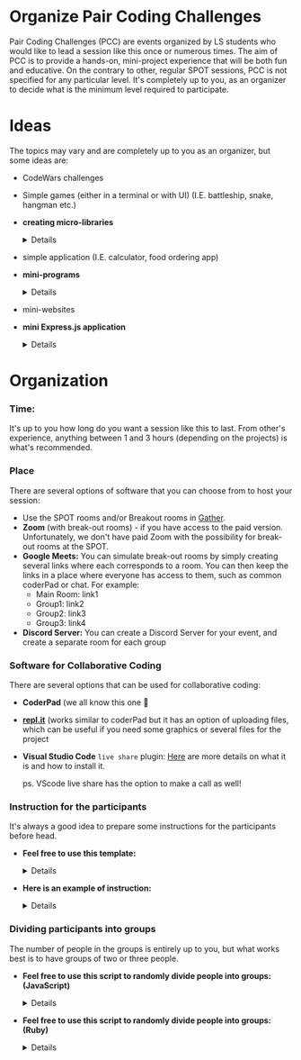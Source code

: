 # **Organize Pair Coding Challenges**

Pair Coding Challenges (PCC) are events organized by LS students who would like to lead a session like this once or numerous times. The aim of PCC is to provide a hands-on, mini-project experience that will be both fun and educative. On the contrary to other, regular SPOT sessions, PCC is not specified for any particular level. It's completely up to you, as an organizer to decide what is the minimum level required to participate. 

# Ideas

The topics may vary and are completely up to you as an organizer, but some ideas are:

- CodeWars challenges
- Simple games (either in a terminal or with UI)  (I.E. battleship,  snake, hangman etc.)
- **creating micro-libraries**
  <details>
  - **JS micro-library**
    - **description and examples:**
        
        **Task:** Building a micro, vanilla JS library
        **Groups:** 2-3 ppl
        
        We are going to build a string manipulation micro-library. 
        
        1. You will need to set up a node project on one of the student's machines:
        - remember about the correct file structure for your files
        - what files and folders should node project include? // lib test
        
        2. You will need to create three files:
        - library module: stringis.js
        - file main.js that will use the functions from the module. `main.js` should simply call the functions and console log the result. If any of the functions throws an error main.js should handle that error and log to console ‘invalid input’. 
        - stringis.test.js that checks if all your functions return what they should
        
        3. stringis.js needs to include the following functions and each function has to throw an error if the input is NOT a string:
        
        ```jsx
        caseSwitchis
        // change all the upper case characters to lower case characters and lowercase characters to uppercase characters. Leave all the other characters unchanged. 
        // ex. Abcd_xkLL? => aBCD_Xkll?
        
        alphaOrderis
        // sort all the characters in a string to be in an alphabetical order. Leaves all non alphabetical characters in the same place. Case insensitive. 
        // // ex. Hello, have a nice day!  => aaacd, eeeH h illn ovy!
        
        compresingis
        // takes a string and compress it. It changes all consecutive same characters into one and their cout
        // ex.  ‘Hello Woooorld’ => ‘Hel(2)o Wo(4)rld’
        
        gRamsayTranslateis
        // takes a string and translating it to Gordon Ramsay talk: change all characters to uppercase. End all the sentence with ‘!!!’. Add ‘YOU IDIOT SANDWICH’  after each ‘,’
        // ex. “This pizza is so disgusting, if you take it to Italy you’ll get arrested.”
        // => “THIS PIZZA IS SO DISGUSTING, YOU IDIOT SANDWICH,  IF YOU TAKE IT TO ITALY YOU’LL GET ARRESTED!!!”
        ```
        
        [Untitled](https://www.notion.so/b3f16a1a543b4ed19715e28280179603?pvs=21)
        
        [Untitled](https://www.notion.so/601b9d8e982045ef97ccb16ffb152245?pvs=21)
        
    - **bonus features:**
        - A bonus if you use regex at least once!
        - Bonus functions:
            - firstLetterSwichis 
            takes two strings and returns and array with two strings with switched first letters of each word.
                
                ```jsx
                
                // Ex: firstLetterSwichis(‘I like eating icecream’, ‘What a nice day!’)
                // => [‘W aike neating dcecream’, ‘Ihat l eice iay’];
                ```
                
            - vowelSwitchis
            Takes in a string and replaces all the vowels [a,e,i,o,u] with their respective positions within that string.
            
            ```jsx
            // ex. 'this is my string' => 'th3s 6s my str15ng'
            ```
            
            - removisDuplicatis
            Removing all consecutive duplicate words from a string, leaving only first words entries.
    - **solutions (some):**
        
        ```jsx
        function alphaOrderis(givenString) {
          let cleaned = givenString.replace(/[^a-z]/gi, '')
          // return cleaned;
          
          let sorted = cleaned.split('').sort((a,b)=>{
            a = a.toLowerCase();
            b = b.toLowerCase();
            if(a < b){
              return -1;
            } else if(a > b){
              return 1;
            } else{
              return 0;
            }
          })
          
        
        givenString.split('').forEach((ogChar, idx) => {
          if (ogChar.match(/[^a-z]/gi)) {
            sorted.splice(idx, 0, ogChar)
          }
        })
          return sorted.join('');
        }
                              
        // console.log(alphaOrderis('Hello, have a nice day!')) // aaacd, eeeH h illn ovy!                 
        
        function caseSwitchis(string) {
          return string.split('').map(char => {
            if (char.match(/[a-z]/)) {
              return char.toUpperCase();
            } else if (char.match(/[A-Z]/)) {
              return char.toLowerCase();
            } else {
              return char;
            }
          }).join('')
          
        }
        
        // console.log(caseSwitchis('Abcd_xkLL?')); // aBCD_Xkll?
        
        module.exports = {alphaOrderis, caseSwitchis}
        ```
  </details>          
- simple application (I.E. calculator, food ordering app)
- **mini-programs**
  <details>
    - **Personal Finance App**
        - **Description:**
            - You will be divided into two groups.
            - Your task for today is to cooperate in order to create a plan for a mini Personal Finance App.
            - A big plus is if your team will be able to make the app working.
            - Your app can work in node or browser. It’s entirely up to you.
            - You have to use at least one of the object creation patterns but you cannot use classes.
            - Your team has to decide what functionalities are needed and how will organize yourself.
            - You have time until 12:50 pm (or 45 min) EST so plan your time wisely :)
            - In the end of the session we will present and discuss:
                - present how far did your team go
                - what functionalities does your app have
                - if you got the app working present how it works
                - what was the most challenging part
                - what went well
                
        - The solution from previous groups:
            
            ```jsx
            //Programs that we have created: 
            
            //First group: Leena and Daniel
            
            // function FinanceApp(initalBalance = 0, ) {
            //   this.balance = initalBalance;
            //   this.expenses = [];
            //   this.income = [];
            // }
            
            // FinanceApp.prototype = {
            //   getBalance() {
            //     return this.balance;
            //   },
            //   getIncome() {
            //     return this.income.map(current => current.toString());
            //   },
            //   getExpenses() {
            //     return this.expenses.map(current => current.toString());
            //   },
            //   addExpense(value = 0, category = 'Generic', date = 'today') {
            //     this.expenses.push(new Record(value, category, date));
            //     this.balance -= value;
            //   },
            //   addIncome(value = 0, category = 'Generic', date = 'today') {
            //     this.balance += value;
            //     this.income.push(new Record(value, category, date));
            //   }
            // }
            
            // function Record (value, category, date) {
            //   this.value = value;
            //   this.category = category;
            //   this.date = date;
            // }
            
            // Record.prototype.toString = function() {
            //   return `value: ${this.value} - category: ${this.category} - date: ${this.date}`;
            // }
            
            // let danielFinanceApp = new FinanceApp(0);
            // console.log(danielFinanceApp.addExpense(40, 'gas'));
            // console.log(danielFinanceApp.addExpense(130, 'costoc'));
            
            // console.log(danielFinanceApp.getIncome());
            // console.log(danielFinanceApp.addIncome(1000));
            
            // console.log(danielFinanceApp.getExpenses());
            // console.log(danielFinanceApp.addExpense(100, 'food', 'today'))
            // console.log(danielFinanceApp.addExpense(10, 'food', 'February 3'));
            // console.log(danielFinanceApp.getIncome());
            // console.log(danielFinanceApp.getExpenses());
            // console.log(danielFinanceApp.getBalance());
            
            // Second group: Carl and Kyle
            
            // Budget Class
            function Budget(budget) {
              this.budget = budget;
              this.expenses = [];
            }
            
            Budget.prototype.getBudget = function () {
              return this.budget;
            }
            
            Budget.prototype.addExpense = function (name, total) {
              let expense = new Expense(name, total);
              this.expenses.push(expense);
            }
            
            Budget.prototype.getExpense = function (name) {
              let filteredExpenses = this.expenses.filter(expense => expense.getName() === name);
              Object.keys(filteredExpenses).forEach(key => {
                console.log(`${filteredExpenses[key].info()}`)
              });
            }
            
            // do we want this to return the object, or render a display?
            Budget.prototype.getExpenses = function () {
              console.log('Current expenses are: ');
            
              this.expenses.forEach(expense => {
                console.log(`${expense.info()}`);
              });
            
            }
            
            Budget.prototype.getTotalExpenses = function () {
              let total = 0;
              this.expenses.forEach(expense => {
                total += expense.getTotal();
              });
              return total;
            }
            
            Budget.prototype.redOrBlack = function () {
              let exp = this.getTotalExpenses();
              return (this.budget >= exp) ? 'In the black!' : 'In the red...';
            };
            
            // Expense Class
            function Expense(name, total) {
              this.name = name;
              this.total = total;
            }
            
            Expense.prototype.getName = function () {
              return this.name;
            }
            
            Expense.prototype.getTotal = function () {
              return this.total;
            }
            
            Expense.prototype.info = function () {
              return `${this.name} : ${this.total}`;
            }
            
            let myBudget = new Budget(2000);
            console.log(myBudget.getBudget());
            myBudget.addExpense('gas', 25);
            myBudget.addExpense('gas', 36);
            myBudget.addExpense('takeout', 75);
            myBudget.addExpense('groceries', 2500);
            
            console.log(myBudget.getExpenses());
            console.log(myBudget.getExpense('gas'));
            console.log(myBudget.getExpense('takeout'));
            console.log(myBudget.getExpense('groceries'));
            
            console.log(myBudget.getTotalExpenses());
            console.log(myBudget.redOrBlack());
            ```
  </details>          
- mini-websites
- **mini Express.js application**
  <details>
      [Pair Coding Challenge](https://www.notion.so/Pair-Coding-Challenge-6bb6abd0d812447cab1fcf80097073ac?pvs=21)
  </details> 


# Organization

### Time:
It's up to you how long do you want a session like this to last. From other's experience, anything between 1 and 3 hours (depending on the projects) is what's recommended. 

### Place
There are several options of software that you can choose from to host your session:
- Use the SPOT rooms and/or Breakout rooms in [Gather](https://shorturl.at/YgIKB).
- **Zoom** (with break-out rooms) - if you have access to the paid version. Unfortunately, we don't have paid Zoom with the possibility for break-out rooms at the SPOT.
- **Google Meets:** You can simulate break-out rooms by simply creating several links where each corresponds to a room. You can then keep the links in a place where everyone has access to them, such as common coderPad or chat. For example:
    - Main Room: link1
    - Group1: link2
    - Group2: link3
    - Group3: link4
- **Discord Server:** You can create a Discord Server for your event, and create a separate room for each group


### Software for Collaborative Coding
There are several options that can be used for collaborative coding:

- **CoderPad** (we all know this one 🙂
- [**repl.it**](http://repl.it) (works similar to coderPad but it has an option of uploading files, which can be useful if you need some graphics or several files for the project
- **Visual Studio Code** `live share` plugin: [Here](https://visualstudio.microsoft.com/services/live-share/) are more details on what it is and how to install it.
    
    ps. VScode live share has the option to make a call as well!  
    

### Instruction for the participants
It's always a good idea to prepare some instructions for the participants before head. 


- **Feel free to use this template:**
  <details>   
    ## Before the session:
    
    **Set-up (directories and modules)**
    
    - directory set-up
    - installation of modules and libraries
    - other
    
    ## During the session:
    
    Details: (how much time?, links to repl etc.) 
    
    Task: (describe what the groups will do)
    
    Steps or hints: *optional (describe what could be some steps that the groups should do) 
  </details>  
- **Here is an example of instruction:**
  <details>    
    ### Before the session:
    
    1. **Set-up (directories and modules)**
        - **directory set-up:**
            
            ```jsx
            dir_name:
              index.js
              .gitignore
              public
                -images
                - stylesheets
                  - application.css
              views
                - layout.pug
                - index.pug
                - menu.pug
            ```
            
        - **npm init**
        - **place node_modules in `.gitignore`**
        - **install libraries**
            
            ```jsx
            npm install express morgan express-flash express-session connect-loki express-validator pug --save
            ```
            
        - **install nodemon**
            
            ```jsx
            npm install nodemon --save-dev
            ```
            
            - script in `package.json` :
            
            ```jsx
            "scripts": {
                "start": "npx nodemon hello.js",
            ```
            
        - **require modules**
            
            ```jsx
            const express = require("express");
            const morgan = require("morgan");
            const flash = require("express-flash");
            const session = require("express-session");
            const { body, validationResult } = require("express-validator");
            
            const store = require("connect-loki");
            
            const app = express();
            const LokiStore = store(session);
            
            app.set("views", "./views");
            app.set("view engine", "pug");
            
            app.use(morgan("common"));
            ```
            
    2. **Visual Studio:**
        - install `life share` extension
    
    ### During The session
    
    **Task:**
    
    Your task for today will be to create a simple application for a local restaurant. The final application should have the following:
    
    - home page with:
        - a title
        - an image (of a hamburger??)
        - a link to a menu
        
        ![](https://s3-us-west-2.amazonaws.com/secure.notion-static.com/92b5e768-33f8-4a6b-bf7a-08665d1e6281/Screenshot_from_2021-06-09_15-51-15.png)
        
    - a menu page:
        - with some items and prices:
            - for inspiration:
                
                ```jsx
                const menu_items = [
                  {
                    header: 'Appetizers',
                    dishes: [{
                      name: 'tomato salad',
                      price: '$10'
                    },
                    {
                      name: 'mashed potatos',
                      price: '$5'
                    }],
                  },
                  {
                    header: 'Soups',
                    dishes: [{
                      name: 'vegetable soup',
                      price: '$12'
                    },
                    {
                      name: 'tomato soup',
                      price: '$15'
                    }]
                  },
                  {
                    header: 'Main',
                    dishes: [{
                      name: 'hamburger',
                      price: '$20'
                    },
                    {
                      name: 'chicken burger',
                      price: '$16'
                    },
                    {
                      name: 'vegetable burger',
                      price: '$13'
                    }]
                  }
                ];
                ```
                
        - a link to 'make orders' page
        - a link to home page
        
        ![](https://s3-us-west-2.amazonaws.com/secure.notion-static.com/e4da7626-b501-4568-af8f-9415f2e06969/Screenshot_from_2021-06-09_15-52-20.png)
        
    - orders page:
        - with a simple form to take orders: (name, order) (You can add other fields if you want)
        - a link to go back to main page
        
        ![](https://s3-us-west-2.amazonaws.com/secure.notion-static.com/d42d0691-215d-4adb-b048-395915f46d62/Screenshot_from_2021-06-09_15-52-23.png)
        
    - don't worry about CSS
    - don't worry about form validation at this stage
    
    **Steps:**
    
    1. create templates for `index.pug` and `layout.pug`. You can use this bolierplates:
        - for index.pug:
            
            ```jsx
            doctype html
            
            html(lang="en-US")
              head
                title Todo App
              body
                header
                  h1 Todo Tracker
            ```
            
        - for layout.pug:
            
            ```jsx
            doctype html
            
            html(lang="en-US")
            
              head
                title Your Restaurant Title
                meta(charset="UTF-8")
                
            
              body
                header
                  h1 Name of your Restaurant 
            
                main
                  block main
            ```
            
    2. create the first route for the home page and call Express to listen on port 3000
    3. creates a route and a template for the menu page
    4. create a route and a template for `order-food` page 
    5. create a post route for the `order-food`  
    6. store all orders in an `orders` array
    
    **If you have time:** 
    
    - validate and sanitize user input
    - display an error message if the input is incorrect and a success message if the order has been completed.
    - preserve user input while displaying error messages
    - provide session persistence
    - provide storage to store all orders
    - provide flash error messages
    - create a new page `all orders` and display all orders there
  </details> 

### Dividing participants into groups
The number of people in the groups is entirely up to you, but what works best is to have groups of two or three people. 


- **Feel free to use this script to randomly divide people into groups: (JavaScript)**
  <details>  
    ```jsx
    function divideIntoGroups(arrOfStudents, groupSize) {
      let groups = {}
      
        for (let i = 0; i < groupSize; i++) {
          groups[`Group ${i}`] = [];
        }  
      while (arrOfStudents.length > 0) {
        for (let key in groups) {
          arrOfStudents.sort(() => Math.random() - 0.5);
          groups[key].push(arrOfStudents[0]);
          arrOfStudents.shift();
        }
      }
      return groups;
    }  
    
    divideIntoGroups(['Ally','John','Mary' ,'Adam'], 2)); // => {Group1: ['Ally', 'Adam'], Group2: ['Mary, 'John']}
    ```
  </details>


- **Feel free to use this script to randomly divide people into groups: (Ruby)**
  <details>  
    ***(Big thanks to Jordan Whistler for sharing his script!)*** 
    
    ```jsx
    #!/usr/share/rvm/rubies/ruby-2.7.1/bin/ruby
    require 'csv'
    file = CSV.read('/home/jordan/Desktop/ChallengePairs.csv', {headers: true})
    people_by_track = file.group_by { |person| person[1] }
    pairs = [people_by_track['Javascript'], people_by_track['Ruby'], people_by_track['None']]
    pairs.map! do |pair|
      pair.shuffle unless pair.nil?
    end
    pairs = pairs.flatten(1).each_slice(2).to_a
    room = 1
    puts "Pairs:\n\n"
    pairs.each do |pair|
      person1 = pair[0] || [ "Unpaired", "None" ]
      person2 = pair[1] || [ "Unpaired", "None" ] 
      puts "#{person1[0]} (#{person1[1]}) & #{person2[0]} (#{person2[1]}) in Room #{room}"
      room += 1
    end
    ```
    
    You'll have to:
    
     1) change the shebang to match your ruby install (do a `which ruby` then copy that over) if you want to do a `chmod +x` on it. Otherwise just run it with ruby `pairmaker.rb`
    
    2) make sure your csv file path goes in the CSV.read method there on the third line
    
    I just formatted the csv like this:
    
    ```jsx
    Name	JS/Ruby Track
    Katarina Rosiak	Javascript
    Ainaa Sakinah	Ruby
    Tzvi	Javascript
    Marc Hermann	Javascript
    Ricky Viejo	Ruby
    Arun Paul Gopal	Ruby
    Andrew Moore	Ruby
    Parker Young	Ruby
    Iuliu Pop	Ruby
    Sean Richardson	Ruby
    Pauline Tanzman	Ruby
    Isaak	Ruby
    Steve Gontzes	Ruby
    Stefano Schmidt	Javascript
    Lisa Melo	Ruby
    ```
    
    when you run it in terminal it'll output something like this:
    
    ```jsx
    Pairs:
    Unpaired (None) & Steve Gontzes (Ruby) in Room 1
    Ricky Viejo (Ruby) & Arun Paul Gopal (Ruby) in Room 2
    Ainaa Sakinah (Ruby) & Parker Young (Ruby) in Room 3
    Andrew Moore (Ruby) & Sean Richardson (Ruby) in Room 4
    Iuliu Pop (Ruby) & Pauline Tanzman (Ruby) in Room 5
    Isaak (Ruby) & Lisa Melo (Ruby) in Room 6
    Unpaired (None) & Unpaired (None) in Room 7
    ```
  </details>
